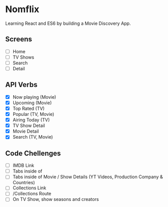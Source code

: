 # Nomflix

Learning React and ES6 by building a Movie Discovery App.

## Screens

- [ ] Home
- [ ] TV Shows
- [ ] Search
- [ ] Detail

## API Verbs

- [x] Now playing (Movie)
- [x] Upcoming (Movie)
- [x] Top Rated (TV)
- [x] Popular (TV, Movie)
- [x] Airing Today (TV)
- [x] TV Show Detail
- [x] Movie Detail
- [x] Search (TV, Movie)

## Code Chellenges

- [ ] IMDB Link
- [ ] Tabs inside of
- [ ] Tabs inside of Movie / Show Details (YT Videos, Production Company & Countries)
- [ ] Collections Link
- [ ] /Collections Route
- [ ] On TV Show, show seasons and creators